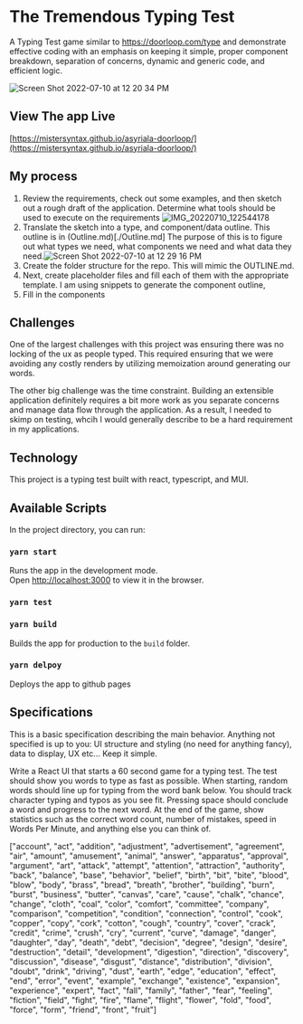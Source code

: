 # The Tremendous Typing Test
A Typing Test game similar to https://doorloop.com/type and demonstrate effective coding with an emphasis on keeping it simple, proper component breakdown, separation of concerns, dynamic and generic code, and efficient logic.

![Screen Shot 2022-07-10 at 12 20 34 PM](https://user-images.githubusercontent.com/22300258/178159114-ffb5e872-7311-4832-8245-f60c6568013a.png)


## View The app Live
[https://mistersyntax.github.io/asyriala-doorloop/](https://mistersyntax.github.io/asyriala-doorloop/)

## My process

1. Review the requirements, check out some examples, and then sketch out a rough draft of the application. Determine what tools should be used to execute on the requirements
![IMG_20220710_122544178](https://user-images.githubusercontent.com/22300258/178159222-dac87d7c-54ff-43ea-b03c-4194ce7e92b3.jpg)
2. Translate the sketch into a type, and component/data outline. This outline is in (Outline.md)[./Outline.md]
The purpose of this is to figure out what types we need, what components we need and what data they need.![Screen Shot 2022-07-10 at 12 29 16 PM](https://user-images.githubusercontent.com/22300258/178159449-c8554220-9f5e-4c95-a7f7-5eaa3c96831f.png)
3. Create the folder structure for the repo. This will mimic the OUTLINE.md. 
4. Next, create placeholder files and fill each of them with the appropriate template. I am using snippets to generate the component outline,
5. Fill in the components

## Challenges
One of the largest challenges with this project was ensuring there was no locking of the ux as people typed. This required ensuring that we were avoiding any costly renders by utilizing memoization around generating our words.

The other big challenge was the time constraint. Building an extensible application definitely requires a bit more work as you separate concerns and manage data flow through the application. As a result, I needed to skimp on testing, whcih I would generally describe to be a hard requirement in my applications.

## Technology
This project is a typing test built with react, typescript, and MUI.


## Available Scripts

In the project directory, you can run:

### `yarn start`

Runs the app in the development mode.\
Open [http://localhost:3000](http://localhost:3000) to view it in the browser.

### `yarn test`


### `yarn build`

Builds the app for production to the `build` folder.

### `yarn delpoy` 

Deploys the app to github pages

## Specifications 
This is a basic specification describing the main behavior. Anything not specified is up to you: UI structure and styling (no need for anything fancy), data to display, UX etc... Keep it simple.

Write a React UI that starts a 60 second game for a typing test. The test should show you words to type as fast as possible.
When starting, random words should line up for typing from the word bank below.
You should track character typing and typos as you see fit.
Pressing space should conclude a word and progress to the next word.
At the end of the game, show statistics such as the correct word count, number of mistakes, speed in Words Per Minute, and anything else you can think of.

["account", "act", "addition", "adjustment", "advertisement", "agreement", "air", "amount", "amusement", "animal", "answer", "apparatus", "approval", "argument", "art", "attack", "attempt", "attention", "attraction", "authority", "back", "balance", "base", "behavior", "belief", "birth", "bit", "bite", "blood", "blow", "body", "brass", "bread", "breath", "brother", "building", "burn", "burst", "business", "butter", "canvas", "care", "cause", "chalk", "chance", "change", "cloth", "coal", "color", "comfort", "committee", "company", "comparison", "competition", "condition", "connection", "control", "cook", "copper", "copy", "cork", "cotton", "cough", "country", "cover", "crack", "credit", "crime", "crush", "cry", "current", "curve", "damage", "danger", "daughter", "day", "death", "debt", "decision", "degree", "design", "desire", "destruction", "detail", "development", "digestion", "direction", "discovery", "discussion", "disease", "disgust", "distance", "distribution", "division", "doubt", "drink", "driving", "dust", "earth", "edge", "education", "effect", "end", "error", "event", "example", "exchange", "existence", "expansion", "experience", "expert", "fact", "fall", "family", "father", "fear", "feeling", "fiction", "field", "fight", "fire", "flame", "flight", "flower", "fold", "food", "force", "form", "friend", "front", "fruit"]



